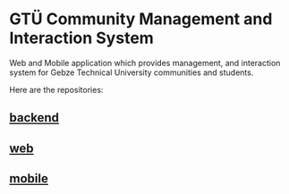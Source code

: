 # GTÜ Community Management and Interaction System
Web and Mobile application which provides management, and interaction system for Gebze Technical University communities and students.

Here are the repositories:
## [backend](https://github.com/los-ingenieros-hermanos/cmis-backend) 
## [web](https://github.com/los-ingenieros-hermanos/cmis-web) 
## [mobile](https://github.com/los-ingenieros-hermanos/cmis-mobile) 
